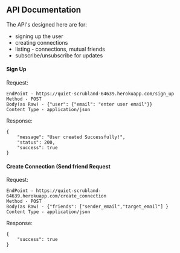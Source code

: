 ## API Documentation

The API's designed here are for:

  - signing up the user
  - creating connections
  - listing - connections, mutual friends
  - subscribe/unsubscribe for updates

#### Sign Up
Request:
```
EndPoint - https://quiet-scrubland-64639.herokuapp.com/sign_up
Method - POST
Body(as Raw) - {"user": {"email": "enter user email"}}
Content Type - application/json
```
Response:
```
{
    "message": "User created Successfully!",
    "status": 200,
    "success": true
}
```

#### Create Connection (Send friend Request
Request:
```
EndPoint - https://quiet-scrubland-64639.herokuapp.com/create_connection
Method - POST
Body(as Raw) - {"friends": ["sender_email","target_email"] }
Content Type - application/json
```
Response:
```
{
    "success": true
}
```